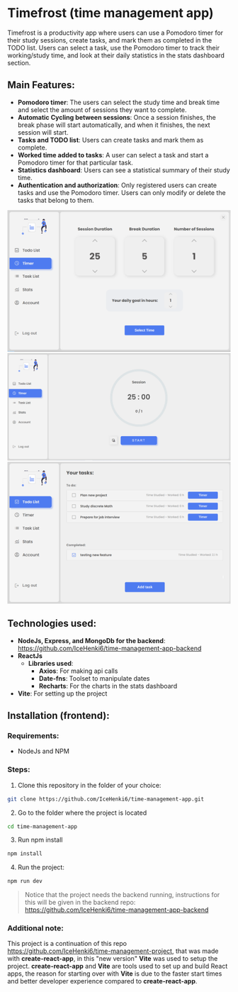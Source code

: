 # **Timefrost (time management app)**

Timefrost is a productivity app where users can use a Pomodoro timer for their study sessions, create tasks, and mark them as completed in the TODO list. Users can select a task, use the Pomodoro timer to track their working/study time, and look at their daily statistics in the stats dashboard section.
## **Main Features**:
- **Pomodoro timer**: The users can select the study time and break time and select the amount of sessions they want to complete.
- **Automatic Cycling between sessions**: Once a session finishes, the break phase will start automatically, and when it finishes, the next session will start.
- **Tasks and TODO list**: Users can create tasks and mark them as complete.
- **Worked time added to tasks**: A user can select a task and start a Pomodoro timer for that particular task.
- **Statistics dashboard**: Users can see a statistical summary of their study time.
- **Authentication and authorization**: Only registered users can create tasks and use the Pomodoro timer. Users can only modify or delete the tasks that belong to them.

![](src/images/screentimeselector.png)
![](src/images//timer.png)
![](src/images/screentodo.png)

## **Technologies used**:
- **NodeJs, Express, and MongoDb for the backend**: https://github.com/IceHenki6/time-management-app-backend
- **ReactJs**
    - **Libraries used**: 
        - **Axios**: For making api calls
        - **Date-fns**: Toolset to manipulate dates
        - **Recharts**: For the charts in the stats dashboard
- **Vite**: For setting up the project


## **Installation (frontend)**:
### Requirements:
- NodeJs and NPM
### Steps:
1. Clone this repository in the folder of your choice:
```bash
git clone https://github.com/IceHenki6/time-management-app.git
```
2. Go to the folder where the project is located
```bash
cd time-management-app
```
3. Run npm install
```bash
npm install
```
4. Run the project:
```bash
npm run dev
```

>Notice that the project needs the backend running, instructions for this will be given in the backend repo: https://github.com/IceHenki6/time-management-app-backend

### Additional note:
This project is a continuation of this repo https://github.com/IceHenki6/time-management-project, that was made with **create-react-app**, in this "new version" **Vite** was used to setup the project. 
**create-react-app** and **Vite** are tools used to set up and build React apps, the reason for starting over with **Vite** is due to the faster start times and better developer experience compared to **create-react-app**.


 

